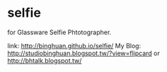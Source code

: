selfie
======

for Glassware Selfie Phtotographer.

link: http://binghuan.github.io/selfie/
My Blog: http://studiobinghuan.blogspot.tw/?view=flipcard
	or http://bhtalk.blogspot.tw/
